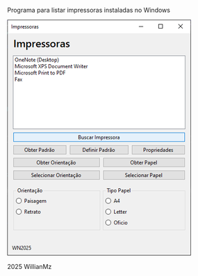 Programa para listar impressoras instaladas no Windows

<img src="https://github.com/WillianMz/impressora-padrao/blob/main/Print.png">

<p>2025 WillianMz</p>
